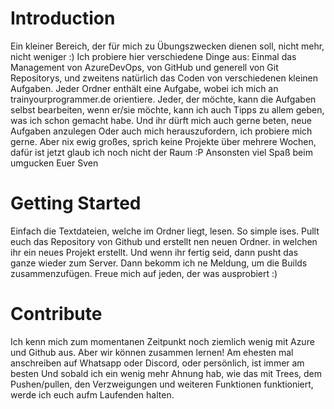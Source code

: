 # Introduction 
Ein kleiner Bereich, der für mich zu Übungszwecken dienen soll, nicht mehr, nicht weniger :)
Ich probiere hier verschiedene Dinge aus:
Einmal das Management von AzureDevOps, von GitHub und generell von Git Repositorys,
und zweitens natürlich das Coden von verschiedenen kleinen Aufgaben. Jeder Ordner enthält eine Aufgabe, wobei ich mich an trainyourprogrammer.de orientiere.
Jeder, der möchte, kann die Aufgaben selbst bearbeiten, wenn er/sie möchte, kann ich auch Tipps zu allem geben, was ich schon gemacht habe. Und ihr dürft mich auch gerne beten, neue Aufgaben anzulegen
Oder auch mich herauszufordern, ich probiere mich gerne. Aber nix ewig großes, sprich keine Projekte über mehrere Wochen, dafür ist jetzt glaub ich noch nicht der Raum :P
Ansonsten viel Spaß beim umgucken
Euer Sven


# Getting Started
Einfach die Textdateien, welche im Ordner liegt, lesen. So simple ises. Pullt euch das Repository von Github und erstellt nen neuen Ordner. in welchen ihr ein neues Projekt erstellt.
Und wenn ihr fertig seid, dann pusht das ganze wieder zum Server. Dann bekomm ich ne Meldung, um die Builds zusammenzufügen. Freue mich auf jeden, der was ausprobiert :)


# Contribute
Ich kenn mich zum momentanen Zeitpunkt noch ziemlich wenig mit Azure und Github aus. Aber wir können zusammen lernen! Am ehesten mal anschreiben auf Whatsapp oder Discord, oder persönlich, ist immer am besten
Und sobald ich ein wenig mehr Ahnung hab, wie das mit Trees, dem Pushen/pullen, den Verzweigungen und weiteren Funktionen funktioniert, werde ich euch aufm Laufenden halten.
